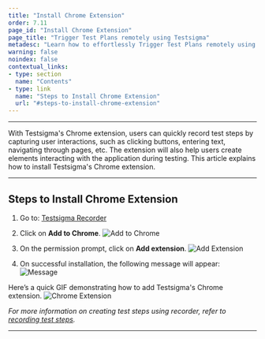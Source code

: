 ```yaml
---
title: "Install Chrome Extension"
order: 7.11
page_id: "Install Chrome Extension"
page_title: "Trigger Test Plans remotely using Testsigma"
metadesc: "Learn how to effortlessly Trigger Test Plans remotely using Testsigma. You can save time and increase productivity by Triggering Test Plans remotely"
warning: false
noindex: false
contextual_links:
- type: section
  name: "Contents"
- type: link
  name: "Steps to Install Chrome Extension"
  url: "#steps-to-install-chrome-extension"
---
```


---
With Testsigma's Chrome extension, users can quickly record test steps by capturing user interactions, such as clicking buttons, entering text, navigating through pages, etc. The extension will also help users create elements interacting with the application during testing. This article explains how to install Testsigma's Chrome extension. 

---
## **Steps to Install Chrome Extension**
1. Go to: [Testsigma Recorder](https://chrome.google.com/webstore/detail/testsigma-recorder/epmomlhdjfgdobefcpocockpjihaabdp)

2. Click on **Add to Chrome**.
![Add to Chrome](https://s3.amazonaws.com/static-docs.testsigma.com/new_images/projects/applications/addtoce.png)

3. On the permission prompt, click on **Add extension**.
![Add Extension](https://s3.amazonaws.com/static-docs.testsigma.com/new_images/projects/applications/promptce.png)

4. On successful installation, the following message will appear:
![Message](https://s3.amazonaws.com/static-docs.testsigma.com/new_images/projects/applications/msgce.png)

Here’s a quick GIF demonstrating how to add Testsigma's Chrome extension.
![Chrome Extension](https://s3.amazonaws.com/static-docs.testsigma.com/new_images/projects/applications/ChromeExt.gif)

*For more information on creating test steps using recorder, refer to [recording test steps](https://testsigma.com/docs/test-cases/create-steps-recorder/web-apps/overview/).*

---